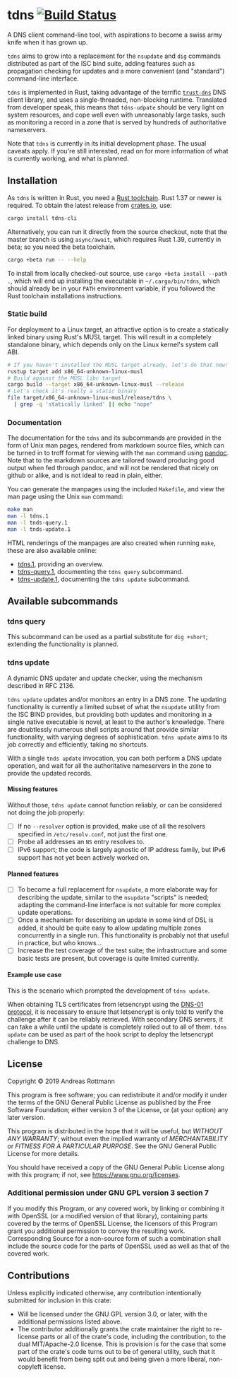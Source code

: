 # tdns [![Build Status]][travis]

[Build Status]: https://api.travis-ci.org/rotty/tdns-cli.svg?branch=master
[travis]: https://travis-ci.org/rotty/tdns-cli

A DNS client command-line tool, with aspirations to become a swiss
army knife when it has grown up.

`tdns` aims to grow into a replacement for the `nsupdate` and `dig`
commands distributed as part of the ISC bind suite, adding features
such as propagation checking for updates and a more convenient (and
"standard") command-line interface.

`tdns` is implemented in Rust, taking advantage of the terrific
[`trust-dns`] DNS client library, and uses a single-threaded,
non-blocking runtime. Translated from developer speak, this means that
`tdns-udpate` should be very light on system resources, and cope well
even with unreasonably large tasks, such as monitoring a record in a
zone that is served by hundreds of authoritative nameservers.

Note that `tdns` is currently in its initial development phase. The
usual caveats apply. If you're still interested, read on for more
information of what is currently working, and what is planned.

## Installation

As `tdns` is written in Rust, you need a [Rust toolchain]. Rust 1.37
or newer is required. To obtain the latest release from [crates.io],
use:

```sh
cargo install tdns-cli
```

Alternatively, you can run it directly from the source checkout, note
that the master branch is using `async/await`, which requires Rust
1.39, currently in beta; so you need the beta toolchain.

```sh
cargo +beta run -- --help
```

To install from locally checked-out source, use `cargo +beta install
--path .`, which will end up installing the executable in
`~/.cargo/bin/tdns`, which should already be in your `PATH`
environment variable, if you followed the Rust toolchain installations
instructions.

### Static build

For deployment to a Linux target, an attractive option is to create a
statically linked binary using Rust's MUSL target. This will result in
a completely standalone binary, which depends only on the Linux
kernel's system call ABI.

```sh
# If you haven't installed the MUSL target already, let's do that now:
rustup target add x86_64-unknown-linux-musl
# Build against the MUSL libc target
cargo build --target x86_64-unknown-linux-musl --release
# Let's check it's really a static binary
file target/x86_64-unknown-linux-musl/release/tdns \
  | grep -q 'statically linked' || echo "nope"
```

### Documentation

The documentation for the `tdns` and its subcommands are provided in
the form of Unix man pages, rendered from markdown source files, which
can be turned in to troff format for viewing with the `man` command
using [pandoc]. Note that to the markdown sources are tailored toward
producing good output when fed through pandoc, and will not be
rendered that nicely on github or alike, and is not ideal to read in
plain, either.

You can generate the manpages using the included `Makefile`, and view
the man page using the Unix `man` command:

```sh
make man
man -l tdns.1
man -l tnds-query.1
man -l tnds-update.1
```

HTML renderings of the manpages are also created when running `make`,
these are also available online:

- [tdns.1](https://r0tty.org/software/tnds.1.html), providing an
  overview.
- [tdns-query.1](https://r0tty.org/software/tnds-query.1.html),
  documenting the `tdns query` subcommand.
- [tdns-update.1](https://r0tty.org/software/tnds-update.1.html),
  documenting the `tdns update` subcommand.

## Available subcommands

### tdns query

This subcommand can be used as a partial substitute for `dig +short`;
extending the functionality is planned.

### tdns update

A dynamic DNS updater and update checker, using the mechanism
described in RFC 2136.

`tdns update` updates and/or monitors an entry in a DNS zone. The
updating functionality is currently a limited subset of what the
`nsupdate` utility from the ISC BIND provides, but providing both
updates and monitoring in a single native executable is novel, at
least to the author's knowledge. There are doubtlessly numerous shell
scripts around that provide similar functionality, with varying
degrees of sophistication. `tdns update` aims to its job correctly and
efficiently, taking no shortcuts.

With a single `tnds update` invocation, you can both perform a DNS
update operation, and wait for all the authoritative nameservers in
the zone to provide the updated records.

#### Missing features

Without those, `tdns update` cannot function reliably, or can be
considered not doing the job properly:

- [ ] If no `--resolver` option is provided, make use of all the
      resolvers specified in `/etc/resolv.conf`, not just the first
      one.
- [ ] Probe all addresses an `NS` entry resolves to.
- [ ] IPv6 support; the code is largely agnostic of IP address family,
      but IPv6 support has not yet been actively worked on.

#### Planned features

- [ ] To become a full replacement for `nsupdate`, a more elaborate
      way for describing the update, similar to the `nsupdate`
      "scripts" is needed; adapting the command-line interface is not
      suitable for more complex update operations.
- [ ] Once a mechanism for describing an update in some kind of DSL is
      added, it should be quite easy to allow updating multiple zones
      concurrently in a single run. This functionality is probably not
      that useful in practice, but who knows...
- [ ] Increase the test coverage of the test suite; the infrastructure
      and some basic tests are present, but coverage is quite limited
      currently.

#### Example use case

This is the scenario which prompted the development of `tdns update`.

When obtaining TLS certificates from letsencrypt using the [DNS-01
protocol], it is necessary to ensure that letsencrypt is only told to
verify the challenge after it can be reliably retrieved. With
secondary DNS servers, it can take a while until the update is
completely rolled out to all of them. `tdns update` can be used as
part of the hook script to deploy the letsencrypt challenge to DNS.

## License

Copyright © 2019 Andreas Rottmann

This program is free software; you can redistribute it and/or modify
it under the terms of the GNU General Public License as published by
the Free Software Foundation; either version 3 of the License, or (at
your option) any later version.

This program is distributed in the hope that it will be useful, but
*WITHOUT ANY WARRANTY*; without even the implied warranty of
*MERCHANTABILITY* or *FITNESS FOR A PARTICULAR PURPOSE*. See the GNU
General Public License for more details.

You should have received a copy of the GNU General Public License
along with this program; if not, see <https://www.gnu.org/licenses>.

### Additional permission under GNU GPL version 3 section 7

If you modify this Program, or any covered work, by linking or
combining it with OpenSSL (or a modified version of that library),
containing parts covered by the terms of OpenSSL License, the
licensors of this Program grant you additional permission to convey
the resulting work. Corresponding Source for a non-source form of such
a combination shall include the source code for the parts of OpenSSL
used as well as that of the covered work.

## Contributions

Unless explicitly indicated otherwise, any contribution intentionally
submitted for inclusion in this crate:

- Will be licensed under the GNU GPL version 3.0, or
  later, with the additional permissions listed above.
- The contributor additionally grants the crate maintainer the right
  to re-license parts or all of the crate's code, including the
  contribution, to the dual MIT/Apache-2.0 license. This is provision
  is for the case that some part of the crate's code turns out to be
  of general utility, such that it would benefit from being split out
  and being given a more liberal, non-copyleft license.

[Rust toolchain]: https://www.rust-lang.org/tools/install
[`trust-dns`]: https://github.com/bluejekyll/trust-dns
[DNS-01 protocol]: https://letsencrypt.org/docs/challenge-types/
[pandoc]: https://pandoc.org/
[crates.io]: https://crates.io
